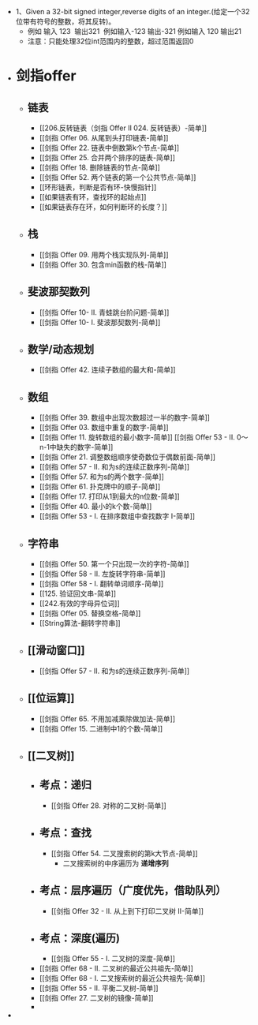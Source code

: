 - 1、Given a 32-bit signed integer,reverse digits of an integer.(给定一个32位带有符号的整数，将其反转)。
	- 例如 输入 123  输出321  例如输入-123 输出-321 例如输入 120 输出21
	- 注意：只能处理32位int范围内的整数，超过范围返回0
- # 剑指offer
	- ## 链表
		- [[206.反转链表（剑指 Offer II 024. 反转链表）-简单]]
		- [[剑指 Offer 06. 从尾到头打印链表-简单]]
		- [[剑指 Offer 22. 链表中倒数第k个节点-简单]]
		- [[剑指 Offer 25. 合并两个排序的链表-简单]]
		- [[剑指 Offer 18. 删除链表的节点-简单]]
		- [[剑指 Offer 52. 两个链表的第一个公共节点-简单]]
		- [[环形链表，判断是否有环-快慢指针]]
		- [[如果链表有环，查找环的起始点]]
		- [[如果链表存在环，如何判断环的长度？]]
	- ## 栈
		- [[剑指 Offer 09. 用两个栈实现队列-简单]]
		- [[剑指 Offer 30. 包含min函数的栈-简单]]
	- ## 斐波那契数列
		- [[剑指 Offer 10- II. 青蛙跳台阶问题-简单]]
		- [[剑指 Offer 10- I. 斐波那契数列-简单]]
	- ## 数学/动态规划
		- [[剑指 Offer 42. 连续子数组的最大和-简单]]
	- ## 数组
		- [[剑指 Offer 39. 数组中出现次数超过一半的数字-简单]]
		- [[剑指 Offer 03. 数组中重复的数字-简单]]
		- [[剑指 Offer 11. 旋转数组的最小数字-简单]]
		  [[剑指 Offer 53 - II. 0～n-1中缺失的数字-简单]]
		- [[剑指 Offer 21. 调整数组顺序使奇数位于偶数前面-简单]]
		- [[剑指 Offer 57 - II. 和为s的连续正数序列-简单]]
		- [[剑指 Offer 57. 和为s的两个数字-简单]]
		- [[剑指 Offer 61. 扑克牌中的顺子-简单]]
		- [[剑指 Offer 17. 打印从1到最大的n位数-简单]]
		- [[剑指 Offer 40. 最小的k个数-简单]]
		- [[剑指 Offer 53 - I. 在排序数组中查找数字 I-简单]]
	- ## 字符串
		- [[剑指 Offer 50. 第一个只出现一次的字符-简单]]
		- [[剑指 Offer 58 - II. 左旋转字符串-简单]]
		- [[剑指 Offer 58 - I. 翻转单词顺序-简单]]
		- [[125. 验证回文串-简单]]
		- [[242.有效的字母异位词]]
		- [[剑指 Offer 05. 替换空格-简单]]
		- [[String算法-翻转字符串]]
	- ## [[滑动窗口]]
		- [[剑指 Offer 57 - II. 和为s的连续正数序列-简单]]
	- ## [[位运算]]
		- [[剑指 Offer 65. 不用加减乘除做加法-简单]]
		- [[剑指 Offer 15. 二进制中1的个数-简单]]
	- ## [[二叉树]]
		- ## 考点：递归
			- [[剑指 Offer 28. 对称的二叉树-简单]]
		- ## 考点：查找
			- [[剑指 Offer 54. 二叉搜索树的第k大节点-简单]]
				- 二叉搜索树的中序遍历为 **递增序列**
		- ## 考点：层序遍历（广度优先，借助队列）
			- [[剑指 Offer 32 - II. 从上到下打印二叉树 II-简单]]
		- ## 考点：深度(遍历)
			- [[剑指 Offer 55 - I. 二叉树的深度-简单]]
		- [[剑指 Offer 68 - II. 二叉树的最近公共祖先-简单]]
		- [[剑指 Offer 68 - I. 二叉搜索树的最近公共祖先-简单]]
		- [[剑指 Offer 55 - II. 平衡二叉树-简单]]
		- [[剑指 Offer 27. 二叉树的镜像-简单]]
		-
-
